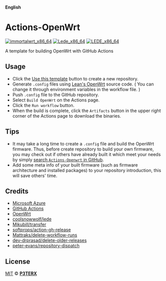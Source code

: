 **English** 

# Actions-OpenWrt

[![immortalwrt_x86_64](https://github.com/YingziWo/Actions-OpenWrt-build/actions/workflows/immortalwrt-builder.yml/badge.svg)](https://github.com/YingziWo/Actions-OpenWrt-build/actions/workflows/immortalwrt-builder.yml)
[![Lede_x86_64](https://github.com/YingziWo/Actions-OpenWrt-build/actions/workflows/openwrt-builder.yml/badge.svg)](https://github.com/YingziWo/Actions-OpenWrt-build/actions/workflows/openwrt-builder.yml)
[![LEDE_x86_64](https://github.com/YingziWo/OpenWrt-Build-System/actions/workflows/LEDE_x86_64.yml/badge.svg)](https://github.com/YingziWo/OpenWrt-Build-System/actions/workflows/LEDE_x86_64.yml)

A template for building OpenWrt with GitHub Actions

## Usage

- Click the [Use this template](https://github.com/P3TERX/Actions-OpenWrt/generate) button to create a new repository.
- Generate `.config` files using [Lean's OpenWrt](https://github.com/coolsnowwolf/lede) source code. ( You can change it through environment variables in the workflow file. )
- Push `.config` file to the GitHub repository.
- Select `Build OpenWrt` on the Actions page.
- Click the `Run workflow` button.
- When the build is complete, click the `Artifacts` button in the upper right corner of the Actions page to download the binaries.

## Tips

- It may take a long time to create a `.config` file and build the OpenWrt firmware. Thus, before create repository to build your own firmware, you may check out if others have already built it which meet your needs by simply [search `Actions-Openwrt` in GitHub](https://github.com/search?q=Actions-openwrt).
- Add some meta info of your built firmware (such as firmware architecture and installed packages) to your repository introduction, this will save others' time.

## Credits

- [Microsoft Azure](https://azure.microsoft.com)
- [GitHub Actions](https://github.com/features/actions)
- [OpenWrt](https://github.com/openwrt/openwrt)
- [coolsnowwolf/lede](https://github.com/coolsnowwolf/lede)
- [Mikubill/transfer](https://github.com/Mikubill/transfer)
- [softprops/action-gh-release](https://github.com/softprops/action-gh-release)
- [Mattraks/delete-workflow-runs](https://github.com/Mattraks/delete-workflow-runs)
- [dev-drprasad/delete-older-releases](https://github.com/dev-drprasad/delete-older-releases)
- [peter-evans/repository-dispatch](https://github.com/peter-evans/repository-dispatch)

## License

[MIT](https://github.com/P3TERX/Actions-OpenWrt/blob/main/LICENSE) © [**P3TERX**](https://p3terx.com)
